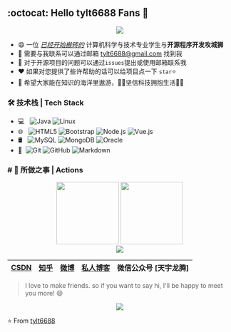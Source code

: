 ## :octocat: Hello tylt6688 Fans 👋 

<div align="center">
    <img src="https://github-readme-stats.vercel.app/api?username=tylt6688&show_icons=true&count_private=true&hide=prs&theme=default_repocard"/> 
</div>

- 😄 一位  <u>*已经开始搬砖的*</u>   计算机科学与技术专业学生与**开源程序开发攻城狮**
- 💌 需要与我联系可以通过邮箱 [tylt6688@gmail.com](mailto:tylt6688@gmail.com) 找到我
- 🙌 对于开源项目的问题可以通过`issues`提出或使用邮箱联系我
- ❤ 如果对您提供了些许帮助的话可以给项目点一下 `star`⭐
- 🎏 希望大家能在知识的海洋里遨游，🐱‍🏍坚信科技拥抱生活🙆‍♂️

### 🛠 技术栈 | Tech Stack

- 💻 &#160; ![Java](https://img.shields.io/badge/-Java-333333?style=flat&logo=Java&logoColor=007396)
![Linux](https://img.shields.io/badge/-Linux-333333?style=flat&logo=Linux&logoColor=FCC624)
- 🌐 &#160; ![HTML5](https://img.shields.io/badge/-HTML5-333333?style=flat&logo=HTML5)
![Bootstrap](https://img.shields.io/badge/-Bootstrap-333333?style=flat&logo=bootstrap&logoColor=563D7C)
![Node.js](https://img.shields.io/badge/-Node.js-333333?style=flat&logo=node.js)
![Vue.js](https://img.shields.io/badge/-VueJS-333333?style=flat&logo=Vue.js)
- 🛢 &#160; ![MySQL](https://img.shields.io/badge/-MySQL-333333?style=flat&logo=mysql)
![MongoDB](https://img.shields.io/badge/-MongoDB-333333?style=flat&logo=mongodb)
![Oracle](https://img.shields.io/badge/-Oracle-333333?style=flat&logo=Oracle)
- 🔧 &#160;![Git](https://img.shields.io/badge/-Git-333333?style=flat&logo=git)
![GitHub](https://img.shields.io/badge/-GitHub-333333?style=flat&logo=github)
![Markdown](https://img.shields.io/badge/-Markdown-333333?style=flat&logo=markdown)

### # 🚀 所做之事 | Actions

<div align="center">
    <img  height="140px" src="https://github-readme-streak-stats.herokuapp.com/?user=tylt6688" />
    <img  height="140px" src="https://github-readme-stats.vercel.app/api/top-langs/?username=tylt6688&layout=compact" /> 
</div>

 

<div align="center">
    <img src="https://activity-graph.herokuapp.com/graph?username=tylt6688&theme=dracula" />
</div>



| [CSDN](https://blog.csdn.net/tylt6688) | [知乎](https://www.zhihu.com/people/tylt6688) | [微博](https://weibo.com/u/2662012821) | [私人博客](https://love.tylt.xyz) | 微信公众号 [天宇龙腾] |
| -------------------------------------- | --------------------------------------------- | -------------------------------------- | --------------------------------- | --------------------- |

> I love to make friends. so if you want to say hi, I'll be happy to meet you more! 😄

<div align="center"> <img src="https://visitor-badge.glitch.me/badge?page_id=tylt6688" /> </div>

⭐️ From [tylt6688](https://github.com/tylt6688)

